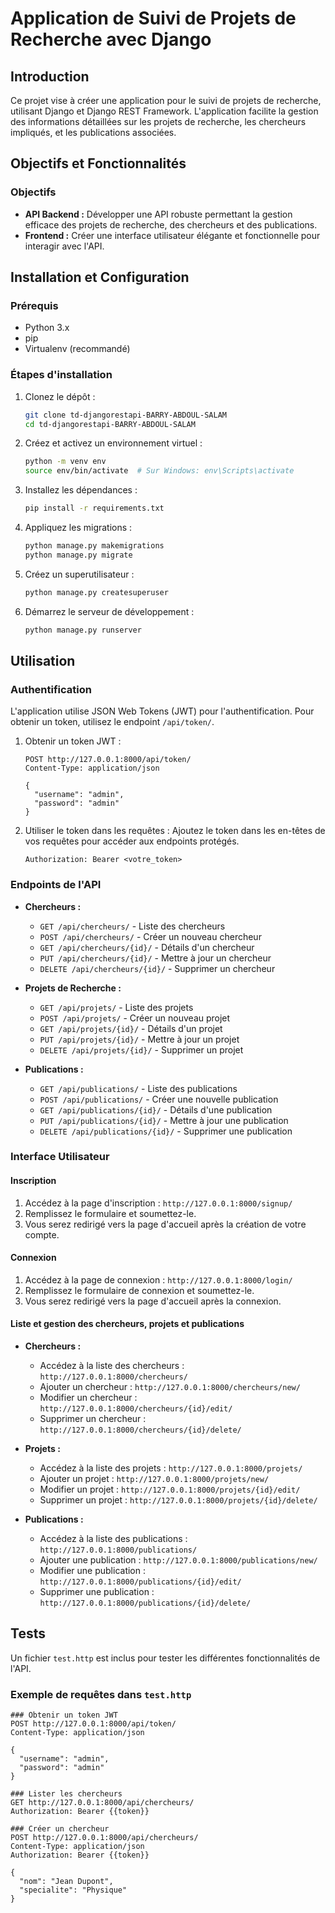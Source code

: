 # Application de Suivi de Projets de Recherche avec Django

## Introduction

Ce projet vise à créer une application pour le suivi de projets de recherche, utilisant Django et Django REST Framework. L'application facilite la gestion des informations détaillées sur les projets de recherche, les chercheurs impliqués, et les publications associées.

## Objectifs et Fonctionnalités

### Objectifs
- **API Backend :** Développer une API robuste permettant la gestion efficace des projets de recherche, des chercheurs et des publications.
- **Frontend :** Créer une interface utilisateur élégante et fonctionnelle pour interagir avec l'API.

## Installation et Configuration

### Prérequis
- Python 3.x
- pip
- Virtualenv (recommandé)

### Étapes d'installation

1. Clonez le dépôt :
    ```bash
    git clone td-djangorestapi-BARRY-ABDOUL-SALAM
    cd td-djangorestapi-BARRY-ABDOUL-SALAM
    ```

2. Créez et activez un environnement virtuel :
    ```bash
    python -m venv env
    source env/bin/activate  # Sur Windows: env\Scripts\activate
    ```

3. Installez les dépendances :
    ```bash
    pip install -r requirements.txt
    ```

4. Appliquez les migrations :
    ```bash
    python manage.py makemigrations
    python manage.py migrate
    ```

5. Créez un superutilisateur :
    ```bash
    python manage.py createsuperuser
    ```

6. Démarrez le serveur de développement :
    ```bash
    python manage.py runserver
    ```

## Utilisation

### Authentification

L'application utilise JSON Web Tokens (JWT) pour l'authentification. Pour obtenir un token, utilisez le endpoint `/api/token/`.

1. Obtenir un token JWT :
    ```http
    POST http://127.0.0.1:8000/api/token/
    Content-Type: application/json

    {
      "username": "admin",
      "password": "admin"
    }
    ```

2. Utiliser le token dans les requêtes :
    Ajoutez le token dans les en-têtes de vos requêtes pour accéder aux endpoints protégés.
    ```http
    Authorization: Bearer <votre_token>
    ```

### Endpoints de l'API

- **Chercheurs :**
  - `GET /api/chercheurs/` - Liste des chercheurs
  - `POST /api/chercheurs/` - Créer un nouveau chercheur
  - `GET /api/chercheurs/{id}/` - Détails d'un chercheur
  - `PUT /api/chercheurs/{id}/` - Mettre à jour un chercheur
  - `DELETE /api/chercheurs/{id}/` - Supprimer un chercheur

- **Projets de Recherche :**
  - `GET /api/projets/` - Liste des projets
  - `POST /api/projets/` - Créer un nouveau projet
  - `GET /api/projets/{id}/` - Détails d'un projet
  - `PUT /api/projets/{id}/` - Mettre à jour un projet
  - `DELETE /api/projets/{id}/` - Supprimer un projet

- **Publications :**
  - `GET /api/publications/` - Liste des publications
  - `POST /api/publications/` - Créer une nouvelle publication
  - `GET /api/publications/{id}/` - Détails d'une publication
  - `PUT /api/publications/{id}/` - Mettre à jour une publication
  - `DELETE /api/publications/{id}/` - Supprimer une publication

### Interface Utilisateur

#### Inscription

1. Accédez à la page d'inscription : `http://127.0.0.1:8000/signup/`
2. Remplissez le formulaire et soumettez-le.
3. Vous serez redirigé vers la page d'accueil après la création de votre compte.

#### Connexion

1. Accédez à la page de connexion : `http://127.0.0.1:8000/login/`
2. Remplissez le formulaire de connexion et soumettez-le.
3. Vous serez redirigé vers la page d'accueil après la connexion.

#### Liste et gestion des chercheurs, projets et publications

- **Chercheurs :**
  - Accédez à la liste des chercheurs : `http://127.0.0.1:8000/chercheurs/`
  - Ajouter un chercheur : `http://127.0.0.1:8000/chercheurs/new/`
  - Modifier un chercheur : `http://127.0.0.1:8000/chercheurs/{id}/edit/`
  - Supprimer un chercheur : `http://127.0.0.1:8000/chercheurs/{id}/delete/`

- **Projets :**
  - Accédez à la liste des projets : `http://127.0.0.1:8000/projets/`
  - Ajouter un projet : `http://127.0.0.1:8000/projets/new/`
  - Modifier un projet : `http://127.0.0.1:8000/projets/{id}/edit/`
  - Supprimer un projet : `http://127.0.0.1:8000/projets/{id}/delete/`

- **Publications :**
  - Accédez à la liste des publications : `http://127.0.0.1:8000/publications/`
  - Ajouter une publication : `http://127.0.0.1:8000/publications/new/`
  - Modifier une publication : `http://127.0.0.1:8000/publications/{id}/edit/`
  - Supprimer une publication : `http://127.0.0.1:8000/publications/{id}/delete/`

## Tests

Un fichier `test.http` est inclus pour tester les différentes fonctionnalités de l'API.

### Exemple de requêtes dans `test.http`

```http
### Obtenir un token JWT
POST http://127.0.0.1:8000/api/token/
Content-Type: application/json

{
  "username": "admin",
  "password": "admin"
}

### Lister les chercheurs
GET http://127.0.0.1:8000/api/chercheurs/
Authorization: Bearer {{token}}

### Créer un chercheur
POST http://127.0.0.1:8000/api/chercheurs/
Content-Type: application/json
Authorization: Bearer {{token}}

{
  "nom": "Jean Dupont",
  "specialite": "Physique"
}
